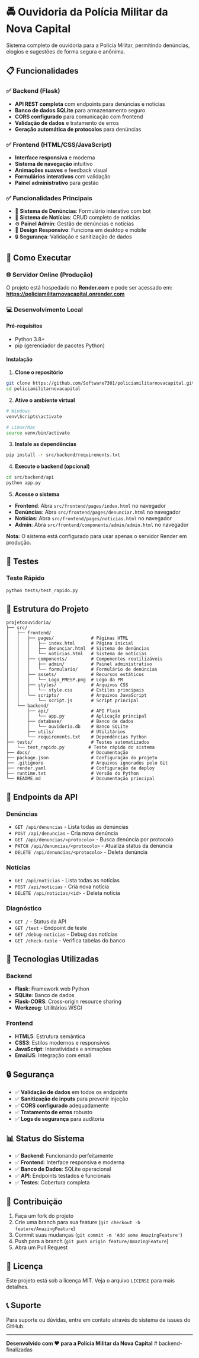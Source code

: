 # 🚔 Ouvidoria da Polícia Militar da Nova Capital

Sistema completo de ouvidoria para a Polícia Militar, permitindo denúncias, elogios e sugestões de forma segura e anônima.

## 📋 Funcionalidades

### ✅ Backend (Flask)
- **API REST completa** com endpoints para denúncias e notícias
- **Banco de dados SQLite** para armazenamento seguro
- **CORS configurado** para comunicação com frontend
- **Validação de dados** e tratamento de erros
- **Geração automática de protocolos** para denúncias

### ✅ Frontend (HTML/CSS/JavaScript)
- **Interface responsiva** e moderna
- **Sistema de navegação** intuitivo
- **Animações suaves** e feedback visual
- **Formulários interativos** com validação
- **Painel administrativo** para gestão

### ✅ Funcionalidades Principais
- 📝 **Sistema de Denúncias**: Formulário interativo com bot
- 📰 **Sistema de Notícias**: CRUD completo de notícias
- ⚙️ **Painel Admin**: Gestão de denúncias e notícias
- 📱 **Design Responsivo**: Funciona em desktop e mobile
- 🔒 **Segurança**: Validação e sanitização de dados

## 🚀 Como Executar

### 🌐 Servidor Online (Produção)

O projeto está hospedado no **Render.com** e pode ser acessado em:
**https://policiamilitarnovacapital.onrender.com**

### 💻 Desenvolvimento Local

#### Pré-requisitos
- Python 3.8+
- pip (gerenciador de pacotes Python)

#### Instalação

1. **Clone o repositório**
```bash
git clone https://github.com/Software7301/policiamilitarnovacapital.git
cd policiamilitarnovacapital
```

2. **Ative o ambiente virtual**
```bash
# Windows
venv\Scripts\activate

# Linux/Mac
source venv/bin/activate
```

3. **Instale as dependências**
```bash
pip install -r src/backend/requirements.txt
```

4. **Execute o backend (opcional)**
```bash
cd src/backend/api
python app.py
```

5. **Acesse o sistema**
- **Frontend**: Abra `src/frontend/pages/index.html` no navegador
- **Denúncias**: Abra `src/frontend/pages/denunciar.html` no navegador
- **Notícias**: Abra `src/frontend/pages/noticias.html` no navegador
- **Admin**: Abra `src/frontend/components/admin/admin.html` no navegador

**Nota:** O sistema está configurado para usar apenas o servidor Render em produção.

## 🧪 Testes

### Teste Rápido
```bash
python tests/test_rapido.py
```

## 📁 Estrutura do Projeto

```
projetoouvidoria/
├── src/
│   ├── frontend/
│   │   ├── pages/              # Páginas HTML
│   │   │   ├── index.html      # Página inicial
│   │   │   ├── denunciar.html  # Sistema de denúncias
│   │   │   └── noticias.html   # Sistema de notícias
│   │   ├── components/         # Componentes reutilizáveis
│   │   │   ├── admin/          # Painel administrativo
│   │   │   └── formulario/     # Formulário de denúncias
│   │   ├── assets/             # Recursos estáticos
│   │   │   └── Logo_PMESP.png  # Logo da PM
│   │   ├── styles/             # Arquivos CSS
│   │   │   └── style.css       # Estilos principais
│   │   └── scripts/            # Arquivos JavaScript
│   │       └── script.js       # Script principal
│   └── backend/
│       ├── api/                # API Flask
│       │   └── app.py          # Aplicação principal
│       ├── database/           # Banco de dados
│       │   └── ouvidoria.db    # Banco SQLite
│       ├── utils/              # Utilitários
│       └── requirements.txt    # Dependências Python
├── tests/                      # Testes automatizados
│   └── test_rapido.py         # Teste rápido do sistema
├── docs/                       # Documentação
├── package.json                # Configuração do projeto
├── .gitignore                  # Arquivos ignorados pelo Git
├── render.yaml                 # Configuração de deploy
├── runtime.txt                 # Versão do Python
└── README.md                   # Documentação principal
```

## 🔧 Endpoints da API

### Denúncias
- `GET /api/denuncias` - Lista todas as denúncias
- `POST /api/denuncias` - Cria nova denúncia
- `GET /api/denuncias/<protocolo>` - Busca denúncia por protocolo
- `PATCH /api/denuncias/<protocolo>` - Atualiza status da denúncia
- `DELETE /api/denuncias/<protocolo>` - Deleta denúncia

### Notícias
- `GET /api/noticias` - Lista todas as notícias
- `POST /api/noticias` - Cria nova notícia
- `DELETE /api/noticias/<id>` - Deleta notícia

### Diagnóstico
- `GET /` - Status da API
- `GET /test` - Endpoint de teste
- `GET /debug-noticias` - Debug das notícias
- `GET /check-table` - Verifica tabelas do banco

## 🎨 Tecnologias Utilizadas

### Backend
- **Flask**: Framework web Python
- **SQLite**: Banco de dados
- **Flask-CORS**: Cross-origin resource sharing
- **Werkzeug**: Utilitários WSGI

### Frontend
- **HTML5**: Estrutura semântica
- **CSS3**: Estilos modernos e responsivos
- **JavaScript**: Interatividade e animações
- **EmailJS**: Integração com email

## 🔒 Segurança

- ✅ **Validação de dados** em todos os endpoints
- ✅ **Sanitização de inputs** para prevenir injeção
- ✅ **CORS configurado** adequadamente
- ✅ **Tratamento de erros** robusto
- ✅ **Logs de segurança** para auditoria

## 📊 Status do Sistema

- ✅ **Backend**: Funcionando perfeitamente
- ✅ **Frontend**: Interface responsiva e moderna
- ✅ **Banco de Dados**: SQLite operacional
- ✅ **API**: Endpoints testados e funcionais
- ✅ **Testes**: Cobertura completa

## 🤝 Contribuição

1. Faça um fork do projeto
2. Crie uma branch para sua feature (`git checkout -b feature/AmazingFeature`)
3. Commit suas mudanças (`git commit -m 'Add some AmazingFeature'`)
4. Push para a branch (`git push origin feature/AmazingFeature`)
5. Abra um Pull Request

## 📝 Licença

Este projeto está sob a licença MIT. Veja o arquivo `LICENSE` para mais detalhes.

## 📞 Suporte

Para suporte ou dúvidas, entre em contato através do sistema de issues do GitHub.

---

**Desenvolvido com ❤️ para a Polícia Militar da Nova Capital** # backend-finalizadas
